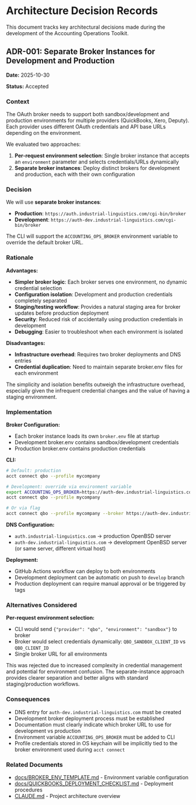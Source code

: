 # Architecture Decision Records

This document tracks key architectural decisions made during the development of the Accounting Operations Toolkit.

## ADR-001: Separate Broker Instances for Development and Production

**Date:** 2025-10-30

**Status:** Accepted

### Context

The OAuth broker needs to support both sandbox/development and production environments for multiple providers (QuickBooks, Xero, Deputy). Each provider uses different OAuth credentials and API base URLs depending on the environment.

We evaluated two approaches:
1. **Per-request environment selection**: Single broker instance that accepts an `environment` parameter and selects credentials/URLs dynamically
2. **Separate broker instances**: Deploy distinct brokers for development and production, each with their own configuration

### Decision

We will use **separate broker instances**:
- **Production**: `https://auth.industrial-linguistics.com/cgi-bin/broker`
- **Development**: `https://auth-dev.industrial-linguistics.com/cgi-bin/broker`

The CLI will support the `ACCOUNTING_OPS_BROKER` environment variable to override the default broker URL.

### Rationale

**Advantages:**
- **Simpler broker logic**: Each broker serves one environment, no dynamic credential selection
- **Configuration isolation**: Development and production credentials completely separated
- **Staging/testing workflow**: Provides a natural staging area for broker updates before production deployment
- **Security**: Reduced risk of accidentally using production credentials in development
- **Debugging**: Easier to troubleshoot when each environment is isolated

**Disadvantages:**
- **Infrastructure overhead**: Requires two broker deployments and DNS entries
- **Credential duplication**: Need to maintain separate broker.env files for each environment

The simplicity and isolation benefits outweigh the infrastructure overhead, especially given the infrequent credential changes and the value of having a staging environment.

### Implementation

**Broker Configuration:**
- Each broker instance loads its own `broker.env` file at startup
- Development broker.env contains sandbox/development credentials
- Production broker.env contains production credentials

**CLI:**
```bash
# Default: production
acct connect qbo --profile mycompany

# Development: override via environment variable
export ACCOUNTING_OPS_BROKER=https://auth-dev.industrial-linguistics.com/cgi-bin/broker
acct connect qbo --profile mycompany

# Or via flag
acct connect qbo --profile mycompany --broker https://auth-dev.industrial-linguistics.com/cgi-bin/broker
```

**DNS Configuration:**
- `auth.industrial-linguistics.com` → production OpenBSD server
- `auth-dev.industrial-linguistics.com` → development OpenBSD server (or same server, different virtual host)

**Deployment:**
- GitHub Actions workflow can deploy to both environments
- Development deployment can be automatic on push to `develop` branch
- Production deployment can require manual approval or be triggered by tags

### Alternatives Considered

**Per-request environment selection:**
- CLI would send `{"provider": "qbo", "environment": "sandbox"}` to broker
- Broker would select credentials dynamically: `QBO_SANDBOX_CLIENT_ID` vs `QBO_CLIENT_ID`
- Single broker URL for all environments

This was rejected due to increased complexity in credential management and potential for environment confusion. The separate-instance approach provides clearer separation and better aligns with standard staging/production workflows.

### Consequences

- DNS entry for `auth-dev.industrial-linguistics.com` must be created
- Development broker deployment process must be established
- Documentation must clearly indicate which broker URL to use for development vs production
- Environment variable `ACCOUNTING_OPS_BROKER` must be added to CLI
- Profile credentials stored in OS keychain will be implicitly tied to the broker environment used during `acct connect`

### Related Documents

- [docs/BROKER_ENV_TEMPLATE.md](BROKER_ENV_TEMPLATE.md) - Environment variable configuration
- [docs/QUICKBOOKS_DEPLOYMENT_CHECKLIST.md](QUICKBOOKS_DEPLOYMENT_CHECKLIST.md) - Deployment procedures
- [CLAUDE.md](../CLAUDE.md) - Project architecture overview
